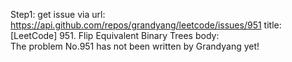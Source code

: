 Step1: get issue via url: https://api.github.com/repos/grandyang/leetcode/issues/951 
 title:[LeetCode] 951. Flip Equivalent Binary Trees 
 body:  
 The problem No.951 has not been written by Grandyang yet!